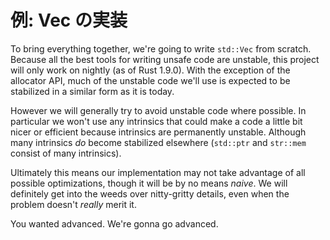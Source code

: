 <!--
# Example: Implementing Vec
-->

# 例: Vec の実装

To bring everything together, we're going to write `std::Vec` from scratch.
Because all the best tools for writing unsafe code are unstable, this
project will only work on nightly (as of Rust 1.9.0). With the exception of the
allocator API, much of the unstable code we'll use is expected to be stabilized
in a similar form as it is today.

However we will generally try to avoid unstable code where possible. In
particular we won't use any intrinsics that could make a code a little
bit nicer or efficient because intrinsics are permanently unstable. Although
many intrinsics *do* become stabilized elsewhere (`std::ptr` and `str::mem`
consist of many intrinsics).

Ultimately this means our implementation may not take advantage of all
possible optimizations, though it will be by no means *naive*. We will
definitely get into the weeds over nitty-gritty details, even
when the problem doesn't *really* merit it.

You wanted advanced. We're gonna go advanced.
